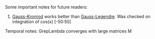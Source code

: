 Some important notes for future readers:
1) [Gauss-Kronrod](https://www.boost.org/doc/libs/master/libs/math/doc/html/math_toolkit/gauss_kronrod.html) works better than [Gauss-Legendre](https://www.boost.org/doc/libs/1_66_0/libs/math/doc/html/math_toolkit/gauss.html). Was checked on integration of cos(x) [-50:50]




Temporal notes:
GrepLambda converges with large matrices M
